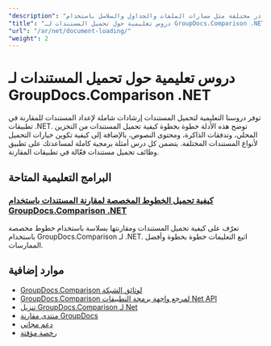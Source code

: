 ```yaml
---
"description": "تعرف على كيفية تحميل المستندات من مصادر مختلفة مثل مسارات الملفات والجداول والسلاسل باستخدام GroupDocs.Comparison لـ .NET."
"title": "دروس تعليمية حول تحميل المستندات لـ GroupDocs.Comparison .NET"
"url": "/ar/net/document-loading/"
"weight": 2
---
```


# دروس تعليمية حول تحميل المستندات لـ GroupDocs.Comparison .NET

توفر دروسنا التعليمية لتحميل المستندات إرشادات شاملة لإعداد المستندات للمقارنة في تطبيقات .NET. توضح هذه الأدلة خطوة بخطوة كيفية تحميل المستندات من التخزين المحلي، وتدفقات الذاكرة، ومحتوى النصوص، بالإضافة إلى كيفية تكوين خيارات التحميل لأنواع المستندات المختلفة. يتضمن كل درس أمثلة برمجية كاملة لمساعدتك على تطبيق وظائف تحميل مستندات فعّالة في تطبيقات المقارنة.

## البرامج التعليمية المتاحة

### [كيفية تحميل الخطوط المخصصة لمقارنة المستندات باستخدام GroupDocs.Comparison .NET](./load-custom-fonts-document-comparison-groupdocs-net/)
تعرّف على كيفية تحميل المستندات ومقارنتها بسلاسة باستخدام خطوط مخصصة باستخدام GroupDocs.Comparison لـ .NET. اتبع التعليمات خطوة بخطوة وأفضل الممارسات.

## موارد إضافية

- [GroupDocs.Comparison لوثائق الشبكة](https://docs.groupdocs.com/comparison/net/)
- [GroupDocs.Comparison لمرجع واجهة برمجة التطبيقات Net API](https://reference.groupdocs.com/comparison/net/)
- [تنزيل GroupDocs.Comparison لـ Net](https://releases.groupdocs.com/comparison/net/)
- [منتدى مقارنة GroupDocs](https://forum.groupdocs.com/c/comparison)
- [دعم مجاني](https://forum.groupdocs.com/)
- [رخصة مؤقتة](https://purchase.groupdocs.com/temporary-license/)
